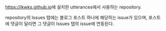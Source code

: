 <br><https://lkwks.github.io>에 설치한 utterances에서 사용하는 repository.

repository의 Issues 탭에는 블로그 포스트 하나에 해당하는 issue가 있으며, 포스트에 댓글이 달리면 그 댓글이 Issues 탭의 issue에 연동된다.
